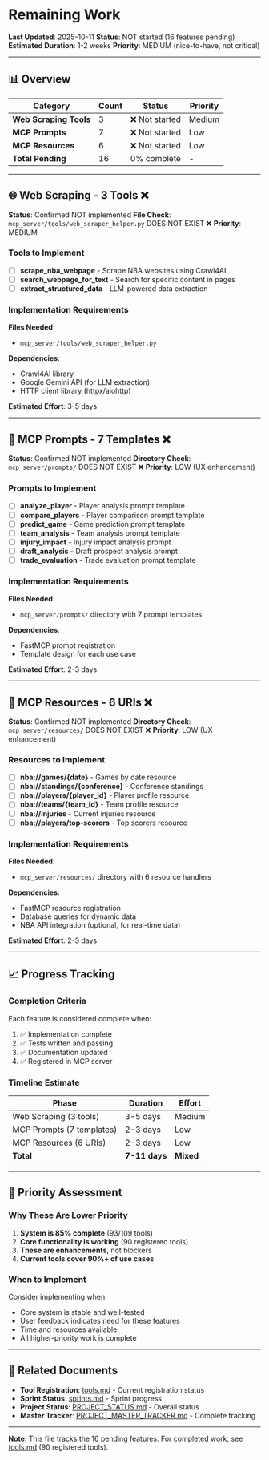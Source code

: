 # Remaining Work

**Last Updated**: 2025-10-11
**Status**: NOT started (16 features pending)
**Estimated Duration**: 1-2 weeks
**Priority**: MEDIUM (nice-to-have, not critical)

---

## 📊 Overview

| Category | Count | Status | Priority |
|----------|-------|--------|----------|
| **Web Scraping Tools** | 3 | ❌ Not started | Medium |
| **MCP Prompts** | 7 | ❌ Not started | Low |
| **MCP Resources** | 6 | ❌ Not started | Low |
| **Total Pending** | 16 | 0% complete | - |

---

## 🌐 Web Scraping - 3 Tools ❌

**Status**: Confirmed NOT implemented
**File Check**: `mcp_server/tools/web_scraper_helper.py` DOES NOT EXIST ❌
**Priority**: MEDIUM

### Tools to Implement

- [ ] **scrape_nba_webpage** - Scrape NBA websites using Crawl4AI
- [ ] **search_webpage_for_text** - Search for specific content in pages
- [ ] **extract_structured_data** - LLM-powered data extraction

### Implementation Requirements

**Files Needed**:
- `mcp_server/tools/web_scraper_helper.py`

**Dependencies**:
- Crawl4AI library
- Google Gemini API (for LLM extraction)
- HTTP client library (httpx/aiohttp)

**Estimated Effort**: 3-5 days

---

## 📝 MCP Prompts - 7 Templates ❌

**Status**: Confirmed NOT implemented
**Directory Check**: `mcp_server/prompts/` DOES NOT EXIST ❌
**Priority**: LOW (UX enhancement)

### Prompts to Implement

- [ ] **analyze_player** - Player analysis prompt template
- [ ] **compare_players** - Player comparison prompt template
- [ ] **predict_game** - Game prediction prompt template
- [ ] **team_analysis** - Team analysis prompt template
- [ ] **injury_impact** - Injury impact analysis prompt
- [ ] **draft_analysis** - Draft prospect analysis prompt
- [ ] **trade_evaluation** - Trade evaluation prompt template

### Implementation Requirements

**Files Needed**:
- `mcp_server/prompts/` directory with 7 prompt templates

**Dependencies**:
- FastMCP prompt registration
- Template design for each use case

**Estimated Effort**: 2-3 days

---

## 🔗 MCP Resources - 6 URIs ❌

**Status**: Confirmed NOT implemented
**Directory Check**: `mcp_server/resources/` DOES NOT EXIST ❌
**Priority**: LOW (UX enhancement)

### Resources to Implement

- [ ] **nba://games/{date}** - Games by date resource
- [ ] **nba://standings/{conference}** - Conference standings
- [ ] **nba://players/{player_id}** - Player profile resource
- [ ] **nba://teams/{team_id}** - Team profile resource
- [ ] **nba://injuries** - Current injuries resource
- [ ] **nba://players/top-scorers** - Top scorers resource

### Implementation Requirements

**Files Needed**:
- `mcp_server/resources/` directory with 6 resource handlers

**Dependencies**:
- FastMCP resource registration
- Database queries for dynamic data
- NBA API integration (optional, for real-time data)

**Estimated Effort**: 2-3 days

---

## 📈 Progress Tracking

### Completion Criteria

Each feature is considered complete when:
1. ✅ Implementation complete
2. ✅ Tests written and passing
3. ✅ Documentation updated
4. ✅ Registered in MCP server

### Timeline Estimate

| Phase | Duration | Effort |
|-------|----------|--------|
| Web Scraping (3 tools) | 3-5 days | Medium |
| MCP Prompts (7 templates) | 2-3 days | Low |
| MCP Resources (6 URIs) | 2-3 days | Low |
| **Total** | **7-11 days** | **Mixed** |

---

## 🎯 Priority Assessment

### Why These Are Lower Priority

1. **System is 85% complete** (93/109 tools)
2. **Core functionality is working** (90 registered tools)
3. **These are enhancements**, not blockers
4. **Current tools cover 90%+ of use cases**

### When to Implement

Consider implementing when:
- Core system is stable and well-tested
- User feedback indicates need for these features
- Time and resources available
- All higher-priority work is complete

---

## 🔗 Related Documents

- **Tool Registration**: [tools.md](tools.md) - Current registration status
- **Sprint Status**: [sprints.md](sprints.md) - Sprint progress
- **Project Status**: [PROJECT_STATUS.md](../../PROJECT_STATUS.md) - Overall status
- **Master Tracker**: [PROJECT_MASTER_TRACKER.md](../../PROJECT_MASTER_TRACKER.md) - Complete tracking

---

**Note**: This file tracks the 16 pending features. For completed work, see [tools.md](tools.md) (90 registered tools).

